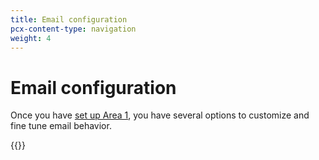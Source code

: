 ```yaml
---
title: Email configuration
pcx-content-type: navigation
weight: 4
---
```


# Email configuration

Once you have [set up Area 1](/email-security/deployment/), you have several options to customize and fine tune email behavior.

{{<directory-listing>}}